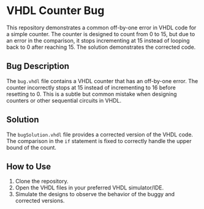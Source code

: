 # VHDL Counter Bug
This repository demonstrates a common off-by-one error in VHDL code for a simple counter. The counter is designed to count from 0 to 15, but due to an error in the comparison, it stops incrementing at 15 instead of looping back to 0 after reaching 15.  The solution demonstrates the corrected code.

## Bug Description
The `bug.vhdl` file contains a VHDL counter that has an off-by-one error. The counter incorrectly stops at 15 instead of incrementing to 16 before resetting to 0.  This is a subtle but common mistake when designing counters or other sequential circuits in VHDL.

## Solution
The `bugSolution.vhdl` file provides a corrected version of the VHDL code.  The comparison in the `if` statement is fixed to correctly handle the upper bound of the count.

## How to Use
1. Clone the repository.
2. Open the VHDL files in your preferred VHDL simulator/IDE.
3. Simulate the designs to observe the behavior of the buggy and corrected versions.
